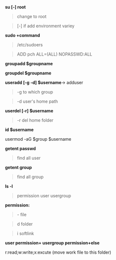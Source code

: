 **su [-] root**

>change to root

>[-] if add environment variey

**sudo +command**

>/etc/sudoers 

> ADD pch ALL=(ALL) NOPASSWD:ALL

**groupadd $groupname**

**groupdel $groupname**

**useradd [-g -d] $username**-> adduser

>-g to which group 

>-d user's home path

**userdel [-r]  $username**  

>-r del home folder

**id $username**

usermod -aG $group $username

**getent passwd**

>find all user

**getent group**

>find all group


**ls -l**

>permission user usergroup

**permission:**

> \- file

>d  folder

>i  softlink

**user permission+ usergroup permission+else**

r:read;w:write;x:excute  (move work file to this folder)